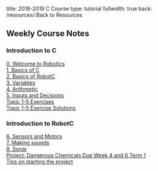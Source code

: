 title: 2018-2019 C Course
type: tutorial
fullwidth: true
back: /resources/:Back to Resources

## Weekly Course Notes

<div class="filecontainer">
<h3>Introduction to C</h3>
<div class="filebox"><a href="/c-course/welcome-to-robotics">0. Welcome to Robotics</a></div>
<div class="filebox"><a href="/c-course/basics-of-c">1. Basics of C</a></div>
<div class="filebox"><a href="/c-course/basics-of-robotc">2. Basics of RobotC</a></div>
<div class="filebox"><a href="/c-course/variables">3. Variables</a></div>
<div class="filebox"><a href="/c-course/arithmetic">4. Arithmetic</a></div>
<div class="filebox"><a href="/c-course/inputs-and-decisions">5. Inputs and Decisions</a></div>
<div class="filebox"><a href="/c-course/input-output-exercises#exercises">Topic 1-5 Exercises</a></div>
<div class="filebox"><a href="/c-course/input-output-exercises/solutions">Topic 1-5 Exercise Solutions</a></div>
</div>

<div class="filecontainer">
<h3>Introduction to RobotC</h3>
<div class="filebox"><a href="/c-course/sensors-and-motors">6. Sensors and Motors</a></div>
<div class="filebox"><a href="/c-course/making-sounds">7. Making sounds</a></div>
<div class="filebox"><a href="/c-course/sonar">8. Sonar</a></div>
<div class="filebox"><a href="/c-course/project">Project: Dangerous Chemicals <span>Due Week 4 and 6 Term 1</span></a></div>
<div class="filebox"><a href="/c-course/project-start">Tips on starting the project</a></div>
</div>
